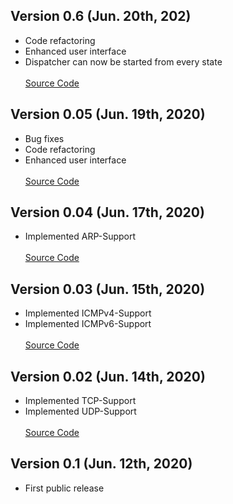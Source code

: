 ##  Version 0.6 (Jun. 20th, 202)
- Code refactoring
- Enhanced user interface
- Dispatcher can now be started from every state\
\
[Source Code](https://github.com/r-richter/hyenae-ng/releases/tag/v0.6)

## Version 0.05 (Jun. 19th, 2020)
- Bug fixes
- Code refactoring
- Enhanced user interface\
\
[Source Code](https://github.com/r-richter/hyenae-ng/releases/tag/v0.5)

## Version 0.04 (Jun. 17th, 2020)
- Implemented ARP-Support\
\
[Source Code](https://github.com/r-richter/hyenae-ng/releases/tag/v0.4)

## Version 0.03 (Jun. 15th, 2020)
- Implemented ICMPv4-Support
- Implemented ICMPv6-Support\
\
[Source Code](https://github.com/r-richter/hyenae-ng/releases/tag/v0.3)

## Version 0.02 (Jun. 14th, 2020)
- Implemented TCP-Support
- Implemented UDP-Support\
\
[Source Code](https://github.com/r-richter/hyenae-ng/releases/tag/v0.2)

##  Version 0.1 (Jun. 12th, 2020)
- First public release
